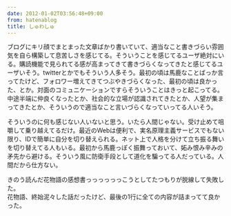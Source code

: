 ```yaml
---
date: 2012-01-02T03:56:48+09:00
from: hatenablog
title: しゅわしゅ
---
```


<p>ブログにキリ顔でまとまった文章ばかり書いていて、適当なこと書きづらい雰囲気を自ら構築して息苦しさを感じてる。そういうことを感じてるユーザ絶対にいる。購読機能で見られてる感が高まってきて書きづらくなってきたと感じてるユーザいそう。twitterとかでもそういう人多そう。最初の頃は馬鹿なことばっか言ってたけど、フォロワー増えてきてつぶやきづらくなった、最初の頃は良かった、とか。対面のコミュニケーションですらそういうことはきっと起こってる。中途半端に仲良くなったとか、社会的な立場が認識されてきたとか、人望が集まってきたとか、そういうので適当なこと言いづらくなっていってる人いそう。</p><p>そういうのに何も感じない人いないと思う。いたら人間じゃない。受け止めて咀嚼して乗り越えてるだけ。最近のWebは便利で、実名原理主義サービスでもない限り、IDで簡単に自分を切り替えられる。ネット上で人格を分けて立ち振る舞いを切り替えてる人もいる。最初から馬鹿っぽく振舞っておいて、妬み恨み辛みの矛先から避ける。そういう風に防衛手段として道化を騙ってる人だっている。人間だから仕方ない。</p><p>きのう読んだ花物語の感想書っっっっっっこうとしてたつもりが脱線して失敗した。<br>
花物語、終始泥々した話だったけど、最後の1行に全ての内容が詰まってて良かった。</p>

